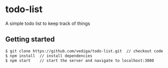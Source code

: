 # todo-list
A simple todo list to keep track of things

## Getting started

```bash
$ git clone https://github.com/vediga/todo-list.git  // checkout code
$ npm install  // install dependencies
$ npm start    // start the server and navigate to localhost:3000
```
